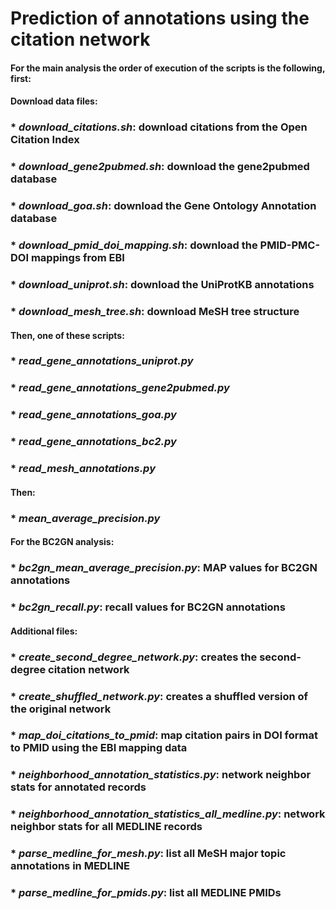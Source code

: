 # Prediction of annotations using the citation network

#### For the main analysis the order of execution of the scripts is the following, first:

#### Download data files:

### * *download_citations.sh*: download citations from the Open Citation Index
### * *download_gene2pubmed.sh*: download the gene2pubmed database
### * *download_goa.sh*: download the Gene Ontology Annotation database
### * *download_pmid_doi_mapping.sh*: download the PMID-PMC-DOI mappings from EBI
### * *download_uniprot.sh*: download the UniProtKB annotations
### * *download_mesh_tree.sh*: download MeSH tree structure

#### Then, one of these scripts:

### * *read_gene_annotations_uniprot.py*
### * *read_gene_annotations_gene2pubmed.py*
### * *read_gene_annotations_goa.py*
### * *read_gene_annotations_bc2.py*
### * *read_mesh_annotations.py*

#### Then:

### * *mean_average_precision.py*

#### For the BC2GN analysis:

### * *bc2gn_mean_average_precision.py*: MAP values for BC2GN annotations
### * *bc2gn_recall.py*: recall values for BC2GN annotations

#### Additional files:

### * *create_second_degree_network.py*: creates the second-degree citation network
### * *create_shuffled_network.py*: creates a shuffled version of the original network
### * *map_doi_citations_to_pmid*: map citation pairs in DOI format to PMID using the EBI mapping data
### * *neighborhood_annotation_statistics.py*: network neighbor stats for annotated records
### * *neighborhood_annotation_statistics_all_medline.py*: network neighbor stats for all MEDLINE records
### * *parse_medline_for_mesh.py*: list all MeSH major topic annotations in MEDLINE
### * *parse_medline_for_pmids.py*: list all MEDLINE PMIDs
